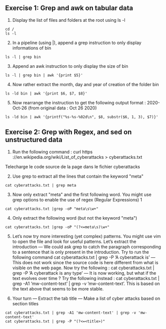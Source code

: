 ## Exercise 1: Grep and awk on tabular data 

1. Display the list of files and folders at the root using ls -l 
```
cd /
ls -l
```
2. In a pipeline (using |), append a grep instruction to only display informations of bin 
```
ls -l | grep bin
```
3. Append an awk instruction to only display the size of bin 
```
ls -l | grep bin | awk '{print $5}'
```
4. Now rather extract the month, day and year of creation of the folder bin 
```
ls -ld bin | awk '{print $6, $7, $8}'
```
5. Now rearrange the instruction to get the following output format : 2020- Oct-26 (from original data : Oct 26 2020) 
```
ls -ld bin | awk '{printf("%s-%s-%02d\n", $8, substr($6, 1, 3), $7)}'
```
## Exercise 2: Grep with Regex, and sed on unstructured data 

1. Run the following command : curl https ://en.wikipedia.org/wiki/List_of_cyberattacks > cyberattacks.txt 

Telecharge le code source de la page dans le fichier cyberattacks

2. Use grep to extract all the lines that contain the keyword "meta" 
```
cat cyberattacks.txt | grep meta
```
3. Now only extract "meta" and the first following word. You might use grep options to enable the use of regex (Regular Expressions) 1 
```
cat cyberattacks.txt |grep -oP "meta\s\w+"
```
4. Only extract the following word (but not the keyword "meta") 
```
cat cyberattacks.txt |grep -oP "(?<=meta\s)\w+"
```
5. Let’s now try more interesting (yet complex) patterns. You might use vim to open the file and look for useful patterns. Let’s extract the introduction — We could ask grep to catch the paragraph corresponding to a sentence that is only present in the introduction. Try to run the following command cat cyberattacks.txt | grep -P ’A cyberattack is’ — This does not work since the source code is here different from what is visible on the web page. Now try the following : cat cyberattacks.txt | grep -P ’A cyberattack is any type’ — It is now working, but what if the text evolves over time ? Try the following instead : cat cyberattacks.txt | grep -A1 ’mw-content-text’ | grep -v ’mw-content-text’. This is based on the text above that seems to be more stable. 
 
6. Your turn — Extract the tab title — Make a list of cyber attacks based on section titles
```
cat cyberattacks.txt | grep -A1 'mw-content-text' | grep -v 'mw-content-text' 
cat cyberattacks.txt | grep -P "(?<=<title>)"
```
